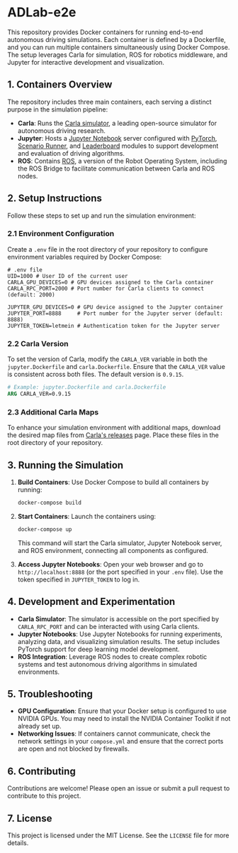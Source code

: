 # ADLab-e2e

This repository provides Docker containers for running end-to-end autonomous driving simulations. Each container is defined by a Dockerfile, and you can run multiple containers simultaneously using Docker Compose. The setup leverages Carla for simulation, ROS for robotics middleware, and Jupyter for interactive development and visualization.

## 1. Containers Overview

The repository includes three main containers, each serving a distinct purpose in the simulation pipeline:

- **Carla**: Runs the [Carla simulator](https://carla.org/), a leading open-source simulator for autonomous driving research.
- **Jupyter**: Hosts a [Jupyter Notebook](https://jupyter.org/) server configured with [PyTorch](https://pytorch.org/), [Scenario Runner](https://github.com/carla-simulator/scenario_runner), and [Leaderboard](https://leaderboard.carla.org/) modules to support development and evaluation of driving algorithms.
- **ROS**: Contains [ROS](https://www.ros.org/), a version of the Robot Operating System, including the ROS Bridge to facilitate communication between Carla and ROS nodes.

## 2. Setup Instructions

Follow these steps to set up and run the simulation environment:

### 2.1 Environment Configuration

Create a `.env` file in the root directory of your repository to configure environment variables required by Docker Compose:

```dotenv
# .env file
UID=1000 # User ID of the current user
CARLA_GPU_DEVICES=0 # GPU devices assigned to the Carla container
CARLA_RPC_PORT=2000 # Port number for Carla clients to connect (default: 2000)

JUPYTER_GPU_DEVICES=0 # GPU device assigned to the Jupyter container
JUPYTER_PORT=8888     # Port number for the Jupyter server (default: 8888)
JUPYTER_TOKEN=letmein # Authentication token for the Jupyter server
```

### 2.2 Carla Version

To set the version of Carla, modify the `CARLA_VER` variable in both the `jupyter.Dockerfile` and `carla.Dockerfile`. Ensure that the `CARLA_VER` value is consistent across both files. The default version is `0.9.15`.

```dockerfile
# Example: jupyter.Dockerfile and carla.Dockerfile
ARG CARLA_VER=0.9.15
```

### 2.3 Additional Carla Maps

To enhance your simulation environment with additional maps, download the desired map files from [Carla's releases](https://github.com/carla-simulator/carla/releases) page. Place these files in the root directory of your repository.

## 3. Running the Simulation

1. **Build Containers**: Use Docker Compose to build all containers by running:
   ```bash
   docker-compose build
   ```

2. **Start Containers**: Launch the containers using:
   ```bash
   docker-compose up
   ```

   This command will start the Carla simulator, Jupyter Notebook server, and ROS environment, connecting all components as configured.

3. **Access Jupyter Notebooks**: Open your web browser and go to `http://localhost:8888` (or the port specified in your `.env` file). Use the token specified in `JUPYTER_TOKEN` to log in.

## 4. Development and Experimentation

- **Carla Simulator**: The simulator is accessible on the port specified by `CARLA_RPC_PORT` and can be interacted with using Carla clients.
- **Jupyter Notebooks**: Use Jupyter Notebooks for running experiments, analyzing data, and visualizing simulation results. The setup includes PyTorch support for deep learning model development.
- **ROS Integration**: Leverage ROS nodes to create complex robotic systems and test autonomous driving algorithms in simulated environments.

## 5. Troubleshooting

- **GPU Configuration**: Ensure that your Docker setup is configured to use NVIDIA GPUs. You may need to install the NVIDIA Container Toolkit if not already set up.
- **Networking Issues**: If containers cannot communicate, check the network settings in your `compose.yml` and ensure that the correct ports are open and not blocked by firewalls.

## 6. Contributing

Contributions are welcome! Please open an issue or submit a pull request to contribute to this project.

## 7. License

This project is licensed under the MIT License. See the `LICENSE` file for more details.
